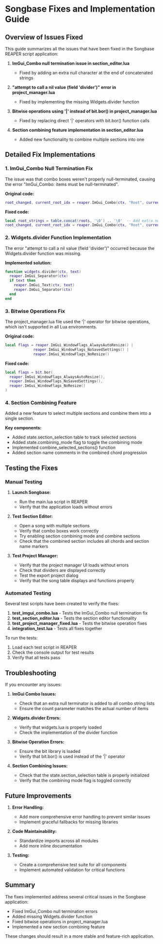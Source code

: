 # Songbase Fixes and Implementation Guide

## Overview of Issues Fixed

This guide summarizes all the issues that have been fixed in the Songbase REAPER script application:

1. **ImGui_Combo null termination issue in section_editor.lua**
   - Fixed by adding an extra null character at the end of concatenated strings

2. **"attempt to call a nil value (field 'divider')" error in project_manager.lua**
   - Fixed by implementing the missing Widgets.divider function

3. **Bitwise operations using '|' instead of bit.bor() in project_manager.lua**
   - Fixed by replacing direct '|' operators with bit.bor() function calls

4. **Section combining feature implementation in section_editor.lua**
   - Added new functionality to combine multiple sections into one

## Detailed Fix Implementations

### 1. ImGui_Combo Null Termination Fix

The issue was that combo boxes weren't properly null-terminated, causing the error "ImGui_Combo: items must be null-terminated".

**Original code:**
```lua
root_changed, current_root_idx = reaper.ImGui_Combo(ctx, "Root", current_root_idx, table.concat(roots, '\0'), #roots)
```

**Fixed code:**
```lua
local root_strings = table.concat(roots, '\0') .. '\0'  -- Add extra null terminator
root_changed, current_root_idx = reaper.ImGui_Combo(ctx, "Root", current_root_idx, root_strings, #roots)
```

### 2. Widgets.divider Function Implementation

The error "attempt to call a nil value (field 'divider')" occurred because the Widgets.divider function was missing.

**Implemented solution:**
```lua
function widgets.divider(ctx, text)
  reaper.ImGui_Separator(ctx)
  if text then
    reaper.ImGui_Text(ctx, text)
    reaper.ImGui_Separator(ctx)
  end
end
```

### 3. Bitwise Operations Fix

The project_manager.lua file used the '|' operator for bitwise operations, which isn't supported in all Lua environments.

**Original code:**
```lua
local flags = reaper.ImGui_WindowFlags_AlwaysAutoResize() | 
             reaper.ImGui_WindowFlags_NoSavedSettings() |
             reaper.ImGui_WindowFlags_NoResize()
```

**Fixed code:**
```lua
local flags = bit.bor(
  reaper.ImGui_WindowFlags_AlwaysAutoResize(),
  reaper.ImGui_WindowFlags_NoSavedSettings(),
  reaper.ImGui_WindowFlags_NoResize()
)
```

### 4. Section Combining Feature

Added a new feature to select multiple sections and combine them into a single section.

**Key components:**
- Added state.section_selection table to track selected sections
- Added state.combining_mode flag to toggle the combining mode
- Implemented combine_selected_sections() function
- Added section name comments in the combined chord progression

## Testing the Fixes

### Manual Testing

1. **Launch Songbase:**
   - Run the main.lua script in REAPER
   - Verify that the application loads without errors

2. **Test Section Editor:**
   - Open a song with multiple sections
   - Verify that combo boxes work correctly
   - Try enabling section combining mode and combine sections
   - Check that the combined section includes all chords and section name markers

3. **Test Project Manager:**
   - Verify that the project manager UI loads without errors
   - Check that dividers are displayed correctly
   - Test the export project dialog
   - Verify that the song table displays and functions properly

### Automated Testing

Several test scripts have been created to verify the fixes:

1. **test_imgui_combo.lua** - Tests the ImGui_Combo null termination fix
2. **test_section_editor.lua** - Tests the section editor functionality
3. **test_project_manager_fixed.lua** - Tests the bitwise operation fixes
4. **integration_test.lua** - Tests all fixes together

To run the tests:
1. Load each test script in REAPER
2. Check the console output for test results
3. Verify that all tests pass

## Troubleshooting

If you encounter any issues:

1. **ImGui Combo Issues:**
   - Check that an extra null terminator is added to all combo string lists
   - Ensure the count parameter matches the actual number of items

2. **Widgets.divider Errors:**
   - Verify that widgets.lua is properly loaded
   - Check the implementation of the divider function

3. **Bitwise Operation Errors:**
   - Ensure the bit library is loaded
   - Verify that bit.bor() is used instead of the '|' operator

4. **Section Combining Issues:**
   - Check that the state.section_selection table is properly initialized
   - Verify that the combining mode flag is toggled correctly

## Future Improvements

1. **Error Handling:**
   - Add more comprehensive error handling to prevent similar issues
   - Implement graceful fallbacks for missing libraries

2. **Code Maintainability:**
   - Standardize imports across all modules
   - Add more inline documentation

3. **Testing:**
   - Create a comprehensive test suite for all components
   - Implement automated validation for critical functions

## Summary

The fixes implemented address several critical issues in the Songbase application:
- Fixed ImGui_Combo null termination errors
- Added missing Widgets.divider function
- Fixed bitwise operations in project_manager.lua
- Implemented a new section combining feature

These changes should result in a more stable and feature-rich application.
